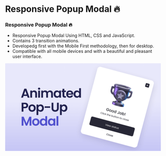 # Responsive Popup Modal 🔥

### Responsive Popup Modal 🔥

- Responsive Popup Modal Using HTML, CSS and JavaScript.
- Contains 3 transition animations.
- Developedg first with the Mobile First methodology, then for desktop.
- Compatible with all mobile devices and with a beautiful and pleasant user interface.

![Modal popup](/preview.png)
